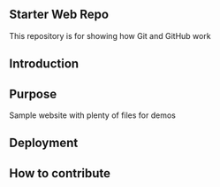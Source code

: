 ## Starter Web Repo

This repository is for showing how Git and GitHub work


## Introduction

## Purpose

Sample website with plenty of files for demos

## Deployment

## How to contribute